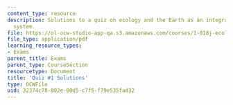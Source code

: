 ```yaml
---
content_type: resource
description: Solutions to a quiz on ecology and the Earth as an integrated dynamic
  system.
file: https://ol-ocw-studio-app-qa.s3.amazonaws.com/courses/1-018j-ecology-i-the-earth-system-fall-2009/32374c78802e00d5c7f5f79e535fad32_MIT1_018JF09_exam_1.pdf
file_type: application/pdf
learning_resource_types:
- Exams
parent_title: Exams
parent_type: CourseSection
resourcetype: Document
title: 'Quiz #1 Solutions'
type: OCWFile
uid: 32374c78-802e-00d5-c7f5-f79e535fad32
---
```

